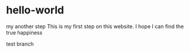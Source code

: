 # hello-world
my another step
This is my first step on this website.
I hope I can find the true happiness

test branch

